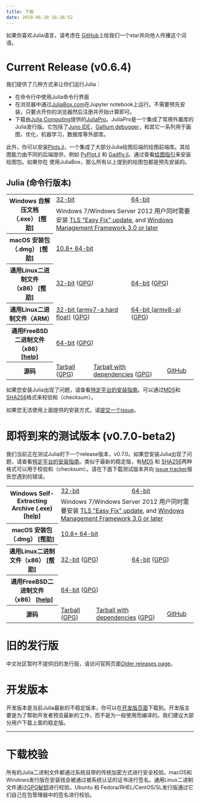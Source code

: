 ```yaml
---
title: 下载
date: 2018-06-30 16:36:52
---
```


如果你喜欢Julia语言，请考虑在
[GitHub](https://github.com/JuliaLang/julia)上给我们一个star并向他人传播这个词语。


# Current Release (v0.6.4)

我们提供了几种方式来让你们运行Julia：

* 在命令行中使用Julia命令行界面
* 在浏览器中通过[JuliaBox.com](https://www.juliabox.com)在Jupyter notebook上运行。不需要预先安装，只要点开你的浏览器然后注册并开始计算即可。
* 下载由[Julia Computing](http://juliacomputing.com)提供的[JuliaPro](http://juliacomputing.com/products/juliapro.html)。JuliaPro是一个集成了常用外置库的Julia发行版。它包括了[Juno IDE](http://junolab.org)，[Gallium debugger](https://github.com/Keno/Gallium.jl)，和其它一系列用于画图，优化，机器学习，数据库等外部库。


此外，你可以安装[Plots.jl](https://github.com/JuliaPlots/Plots.jl)，一个集成了大部分Julia绘图后端的绘图前端库。其绘图能力由不同的后端提供，例如
[PyPlot.jl](https://github.com/JuliaPy/PyPlot.jl) 和 [Gadfly.jl](http://gadflyjl.org)。通过查看[绘图指引](plotting.html)来安装绘图包。如果你在
使用JuliaBox，那么所有以上提到的绘图包都是预先安装的。

## Julia (命令行版本)

<table class="downloads"><tbody>
<tr>
    <th rowspan="2"> Windows 自解压文档（.exe） <a href="platform.html#windows">[帮助]</a></th>
    <td colspan="3"> <a href="https://mirrors.zju.edu.cn/julia/releases/v0.6/julia-0.6.4-win32.exe">32-bit</a> </td>
    <td colspan="3"> <a href="https://mirrors.zju.edu.cn/julia/releases/v0.6/julia-0.6.4-win64.exe">64-bit</a> </td>
</tr>
<tr>
    <td colspan="6">Windows 7/Windows Server 2012 用户同时需要安装 <a href="https://support.microsoft.com/en-us/help/3140245/update-to-enable-tls-1-1-and-tls-1-2-as-a-default-secure-protocols-in">TLS "Easy Fix" update</a>, and <a href="https://docs.microsoft.com/en-us/powershell/wmf/readme">Windows Management Framework 3.0 or later</a></td>
</tr>
<tr>
    <th> macOS 安装包（.dmg） <a href="platform.html#macos">[帮助]</a></th>
    <td colspan="6"> <a href="https://mirrors.zju.edu.cn/julia/releases/v0.6/julia-0.6.4-mac64.dmg">10.8+ 64-bit</a> </td>
</tr>
<tr>
    <th> 通用Linux二进制文件（x86） <a href="platform.html#generic-binaries">[帮助]</a></th>
    <td colspan="3"> <a href="https://mirrors.zju.edu.cn/julia/releases/v0.6/julia-0.6.4-linux-i686.tar.gz">32-bit</a>
        (<a href="https://mirrors.zju.edu.cn/julia/releases/v0.6/julia-0.6.4-linux-i686.tar.gz.asc">GPG</a>)</td>
    <td colspan="3"> <a href="https://mirrors.zju.edu.cn/julia/releases/v0.6/julia-0.6.4-linux-x86_64.tar.gz">64-bit</a>
        (<a href="https://mirrors.zju.edu.cn/julia/releases/v0.6/julia-0.6.4-linux-x86_64.tar.gz.asc">GPG</a>)</td>
</tr>
<tr>
    <th> 通用Linux二进制文件（ARM） </th>
    <td colspan="3"> <a href="https://mirrors.zju.edu.cn/julia/releases/v0.6/julia-0.6.4-linux-armv7l.tar.gz">32-bit (armv7-a hard float)</a>
        (<a href="https://mirrors.zju.edu.cn/julia/releases/v0.6/julia-0.6.4-linux-armv7l.tar.gz.asc">GPG</a>)</td>
    <td colspan="3"> <a href="https://mirrors.zju.edu.cn/julia/releases/v0.6/julia-0.6.4-linux-aarch64.tar.gz">64-bit (armv8-a)</a>
        (<a href="https://mirrors.zju.edu.cn/julia/releases/v0.6/julia-0.6.4-linux-aarch64.tar.gz.asc">GPG</a>)</td>
</tr>
<tr>
    <th> 通用FreeBSD二进制文件（x86） <a href="platform.html#generic-binaries">[help]</a></th>
    <td colspan="6"> <a href="https://mirrors.zju.edu.cn/julia/releases/v0.6/julia-0.6.4-freebsd-x86_64.tar.gz">64-bit</a>
        (<a href="https://mirrors.zju.edu.cn/julia/releases/v0.6/julia-0.6.4-freebsd-x86_64.tar.gz.asc">GPG</a>)</td>
</tr>
<tr>
    <th> 源码 </th>
    <td colspan="2"> <a href="https://mirrors.zju.edu.cn/julia/releases/v0.6/julia-0.6.4.tar.gz">Tarball</a>
        (<a href="https://mirrors.zju.edu.cn/julia/releases/v0.6/julia-0.6.4.tar.gz.asc">GPG</a>) </td>
    <td colspan="2"> <a href="https://mirrors.zju.edu.cn/julia/releases/v0.6/julia-0.6.4-full.tar.gz">Tarball with dependencies</a>
        (<a href="https://mirrors.zju.edu.cn/julia/releases/v0.6/julia-0.6.4-full.tar.gz.asc">GPG</a>) </td>
    <td colspan="2"> <a href="https://github.com/JuliaLang/julia/tree/v0.6.4">GitHub</a> </td>
</tr>
</tbody></table>

如果您安装Julia出现了问题，请查看[特定平台的安装指南](platform.html)。可以通过[MD5](https://julialang-s3.julialang.org/bin/checksums/julia-0.6.4.md5)和[SHA256](https://julialang-s3.julialang.org/bin/checksums/julia-0.6.4.sha256)格式来校验和（checksum）。

如果您无法使用上面提供的安装方式，请[提交一个issue](https://github.com/JuliaLang/julia/issues)。

# 即将到来的测试版本 (v0.7.0-beta2)

我们当前正在测试Julia的下一个release版本，v0.7.0。如果您安装Julia出现了问题，请查看[特定平台的安装指南](platform.html)。类似于最新的稳定版，有[MD5](https://julialang-s3.julialang.org/bin/checksums/julia-0.7.0-beta2.md5)
和 [SHA256](https://julialang-s3.julialang.org/bin/checksums/julia-0.7.0-beta2.sha256)两种格式可以用于校验和（checksum）。请在下面下载测试版本并向
[issue tracker](https://github.com/JuliaLang/julia/issues)报告您遇到的错误。

<table class="downloads">
<tbody>
<tr>
    <th rowspan="2"> Windows Self-Extracting Archive (.exe) <a href="platform.html#windows">[help]</a></th>
    <td colspan="3"> <a href="downloads/julia-0.7.0-beta2-win32.exe">32-bit</a> </td>
    <td colspan="3"> <a href="downloads/julia-0.7.0-beta2-win64.exe">64-bit</a> </td>
</tr>
<tr>
    <td colspan="6">Windows 7/Windows Server 2012 用户同时需要安装 <a href="https://support.microsoft.com/en-us/help/3140245/update-to-enable-tls-1-1-and-tls-1-2-as-a-default-secure-protocols-in">TLS "Easy Fix" update</a>, and <a href="https://docs.microsoft.com/en-us/powershell/wmf/readme">Windows Management Framework 3.0 or later</a></td>
</tr>
<tr>
    <th> macOS 安装包（.dmg） <a href="platform.html#macos">[帮助]</a></th>
    <td colspan="6"> <a href="downloads/julia-0.7.0-beta2-mac64.dmg">10.8+ 64-bit</a> </td>
</tr>
<tr>
    <th> 通用Linux二进制文件（x86） <a href="platform.html#generic-binaries">[帮助]</a></th>
    <td colspan="3"> <a href="downloads/julia-0.7.0-beta2-linux-i686.tar.gz">32-bit</a>
        (<a href="downloads/julia-0.7.0-beta2-linux-i686.tar.gz.asc">GPG</a>)</td>
    <td colspan="3"> <a href="downloads/julia-0.7.0-beta2-linux-x86_64.tar.gz">64-bit</a>
        (<a href="downloads/julia-0.7.0-beta2-linux-x86_64.tar.gz.asc">GPG</a>)</td>
</tr>
<tr>
    <th> 通用FreeBSD二进制文件（x86） <a href="platform.html#generic-binaries">[help]</a></th>
    <td colspan="6"> <a href="downloads/julia-0.7.0-freebsd-x86_64.tar.gz">64-bit</a>
        (<a href="downloads/julia-0.7.0-freebsd-x86_64.tar.gz.asc">GPG</a>)</td>
</tr>
<tr>
    <th> 源码 </th>
    <td colspan="2"> <a href="downloads/julia-0.7.0-beta2.tar.gz">Tarball</a>
        (<a href="downloads/julia-0.7.0-beta2.tar.gz.asc">GPG</a>) </td>
    <td colspan="2"> <a href="downloads/julia-0.7.0-beta2-full.tar.gz">Tarball with dependencies</a>
        (<a href="downloads/julia-0.7.0-beta2-full.tar.gz.asc">GPG</a>) </td>
    <td colspan="2"> <a href="https://github.com/JuliaLang/julia/tree/v0.7.0-beta2">GitHub</a> </td>
</tr>
</tbody>
</table>

# 旧的发行版

中文社区暂时不提供旧的发行版，请访问官网页面[Older releases page](http://julialang.org/downloads/oldreleases.html)。

# 开发版本

开发版本是当前Julia最新的不稳定版本，你可以在[开发版页面](https://julialang.org/downloads/nightlies.html)下载到。开发版主要是为了帮助开发者预览最新的工作，而不是为一般使用而编译的。我们建议大部分用户下载上面的稳定版。

---

# 下载校验

所有的Julia二进制文件都通过系统自带的传统加密方式进行安全校验。macOS和Windows发行版在安装钱会被通过被系统认证的证书进行签名。通用Linux二进制文件通过[GPG秘钥](downloads/juliareleases.asc)进行校验。Ubuntu 和 Fedora/RHEL/CentOS/SL发行版通过它们自己在包管理器中的签名进行校验。
